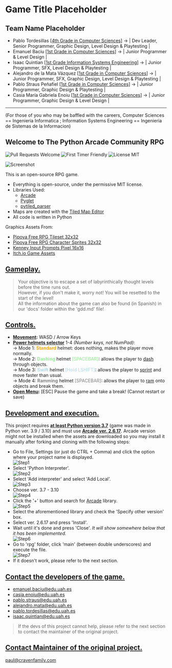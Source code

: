 # Game Title Placeholder

## Team Name Placeholder
- Pablo Tordesillas [[4th Grade in Computer Sciences](https://www.uah.es/en/estudios/estudios-oficiales/Degree-in-Computer-Science-Engineering/)] -> | Dev Leader, Senior Programmer, Graphic Design, Level Design & Playtesting |
- Emanuel Baciu [[1st Grade in Computer Sciences](https://www.uah.es/en/estudios/estudios-oficiales/Degree-in-Computer-Science-Engineering/)] -> | Junior Programmer & Level Design |
- Isaac Quintian [[1st Grade Information Systems Engineering](https://www.uah.es/en/estudios/estudios-oficiales/Degree-in-Engineering-in-Information-Systems/)] -> | Junior Programmer, SFX, Level Design & Playtesting |
- Alejandro de la Mata Vázquez [[1st Grade in Computer Sciences](https://www.uah.es/en/estudios/estudios-oficiales/Degree-in-Computer-Science-Engineering/)] -> | Junior Programmer, SFX, Graphic Design, Level Design & Playtesting |
- Pablo Straus Peñafiel [[1st Grade in Computer Sciences](https://www.uah.es/en/estudios/estudios-oficiales/Degree-in-Computer-Science-Engineering/)] -> | Junior Programmer, Graphic Design & Playtesting |
- Casia María Gabriela Enoiu [[1st Grade in Computer Sciences](https://www.uah.es/en/estudios/estudios-oficiales/Degree-in-Computer-Science-Engineering/)] -> | Junior Programmer, Graphic Design & Level Design |
_______________________________________________________________________________________

(For those of you who may be baffled with the careers, Computer Sciences == Ingenieria Informatica ; Information Systems Engineering == Ingenieria de Sistemas de la Informacion)

## Welcome to The Python Arcade Community RPG

![Pull Requests Welcome](https://img.shields.io/badge/PRs-welcome-success)
![First Timer Friendly](https://img.shields.io/badge/First%20Timer-friendly-informational)
![License MIT](https://img.shields.io/badge/license-MIT-success)

![Screenshot](/screenshot.png)

This is an open-source RPG game.

* Everything is open-source, under the permissive MIT license.
* Libraries Used:
  * [Arcade](https://github.com/pythonarcade/arcade)
  * [Pyglet](https://github.com/pyglet/pyglet)
  * [pytiled_parser](https://github.com/pythonarcade/pytiled_parser)
* Maps are created with the [Tiled Map Editor](https://mapeditor.org)
* All code is written in Python

Graphics Assets From:

* [Pipoya Free RPG Tileset 32x32](https://pipoya.itch.io/pipoya-rpg-tileset-32x32)
* [Pipoya Free RPG Character Sprites 32x32](https://pipoya.itch.io/pipoya-free-rpg-character-sprites-32x32)
* [Kenney Input Prompts Pixel 16x16](https://kenney.nl/assets/input-prompts-pixel-16)
* [Itch.io Game Assets](https://itch.io/game-assets)

##  <u>Gameplay.</u>
>Your objective is to escape a set of labyrinthically thought levels before the time runs out.<br>
However, if you don't make it, worry not! You will be resetted to the start of the level!<br>
All the information about the game can also be found (in Spanish) in our 'docs' folder within the 'gdd.md' file!

## <u>Controls.</u>
- <u>**Movement</u>:** WASD / Arrow Keys
- <u>**Power helmets selector**</u> 1-4 *(Number keys, not NumPad)*:<br>
-> Mode 1: <span style="color:orange;">**Standard**</span> helmet: does nothing, makes the player move normally.<br>
-> Mode 2: <span style="color:lightgreen;">**Dashing**</span> helmet <span style="color:lightgreen;">[SPACEBAR]</span>: allows the player to <u>dash</u> through objects.<br>
-> Mode 3: <span style="color:lightblue;">**Swift**</span> helmet  <span style="color:lightblue;">[Hold LSHIFT]</span>: allows the player to <u>sprint</u> and move faster than usual.<br>
-> Mode 4: <span style="color:grey;">**Ramming**</span> helmet <span style="color:grey;">[SPACEBAR]</span>: allows the player to <u>ram</u> onto objects and break them.
- <u>**Open Menu</u>:** [ESC] Pause the game and take a break! (Cannot restart or save) 

## <u>Development and execution.</u>

This project requires <u>**at least Python version 3.7**</u> (game was made in  Python ver. 3.9 / 3.10) and must use <u>**Arcade ver. 2.6.17**</u>.
Arcade version might not be installed when the assets are downloaded so you may install it manually after forking and cloning with the following steps:
- Go to File, Settings (or just do CTRL + Comma) and click the option where your project name is displayed.<br>
![Step1](/steps/1.png)<br>
- Select 'Python Interpreter'.<br>
![Step2](/steps/2.png)<br>
- Select 'Add interpreter' and select 'Add Local'.<br>
![Step3](/steps/3.png)<br>
- Choose ver. 3.7 - 3.10<br>
![Step4](/steps/4.png)<br>
- Click the '+' button and search for <u>Arcade</u> library.<br>
![Step5](/steps/5.png)<br>
- Select the aforementioned library and check the 'Specify other version' box.
- Select ver. 2.6.17 and press 'Install'.
- Wait until it's done and press 'Close'. <i>It will show somewhere below that it has been implemented.</i><br>
![Step6](/steps/6.png)<br>
- Go to 'rpg' folder, click 'main' (between double underscores) and execute the file.<br>
![Step7](/steps/7.png)<br>
- If it doesn't work, please refer to the next section.

## <u>Contact the developers of the game.</u>
- emanuel.baciu@edu.uah.es<br>
- casia.enoiu@edu.uah.es<br>
- pablo.straus@edu.uah.es<br>
- alejandro.mata@edu.uah.es<br>
- pablo.tordesillas@edu.uah.es<br>
- isaac.quintian@edu.uah.es
>If the devs of this project cannot help, please refer to the next section to contact the maintainer of the original project.

## <u>Contact Maintainer of the original project.</u>
paul@cravenfamily.com

